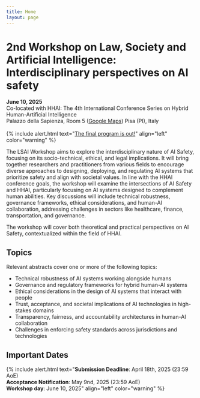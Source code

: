 ```yaml
---
title: Home
layout: page
---
```


# 2nd Workshop on Law, Society and Artificial Intelligence: Interdisciplinary perspectives on AI safety
**June 10, 2025**<br>
Co-located with HHAI: The 4th International Conference Series on Hybrid Human-Artificial Intelligence<br>
Palazzo della Sapienza, Room 5 ([Google Maps](https://maps.app.goo.gl/ZxTtiTgkjdxShHoZA)) 
Pisa (PI), Italy
<br>
<br>
{% include alert.html text="[The final program is out!](locandina.pdf)" align="left" color="warning" %}

The LSAI Workshop aims to explore the interdisciplinary nature of AI Safety, focusing on its socio-technical, ethical, and legal implications.
It will bring together researchers and practitioners from various fields to encourage diverse approaches to designing, deploying, and regulating AI systems that prioritize safety and align with societal values.
In line with the HHAI conference goals, the workshop will examine the intersections of AI Safety and HHAI, particularly focusing on AI systems designed to complement human abilities. Key discussions will include technical robustness, governance frameworks, ethical considerations, and human-AI collaboration, addressing challenges in sectors like healthcare, finance, transportation, and governance. 

The workshop will cover both theoretical and practical perspectives on AI Safety, contextualized within the field of HHAI.

## Topics 
Relevant abstracts cover one or more of the following topics:
- Technical robustness of AI systems working alongside humans
- Governance and regulatory frameworks for hybrid human-AI systems
- Ethical considerations in the design of AI systems that interact with people
- Trust, acceptance, and societal implications of AI technologies in high-stakes domains
- Transparency, fairness, and accountability architectures in human-AI collaboration
- Challenges in enforcing safety standards across jurisdictions and technologies

## Important Dates
{% include alert.html text="**Submission Deadline**: April 18th, 2025 (23:59 AoE)<br>
**Acceptance Notification**: May 9nd, 2025 (23:59 AoE)<br>
**Workshop day**: June 10, 2025" align="left" color="warning" %}

